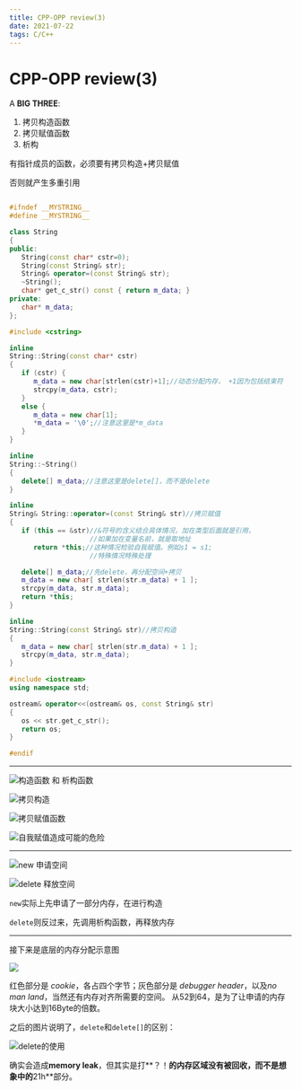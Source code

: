 ```yaml
---
title: CPP-OPP review(3)
date: 2021-07-22
tags: C/C++
---
```


# CPP-OPP review(3)

A **BIG THREE**:

1. 拷贝构造函数
2. 拷贝赋值函数
3. 析构 

有指针成员的函数，必须要有拷贝构造+拷贝赋值  

否则就产生多重引用



```C++

#ifndef __MYSTRING__
#define __MYSTRING__

class String
{
public:                                 
   String(const char* cstr=0);                     
   String(const String& str);                    
   String& operator=(const String& str);         
   ~String();                                    
   char* get_c_str() const { return m_data; }
private:
   char* m_data;
};

#include <cstring>

inline
String::String(const char* cstr)
{
   if (cstr) {
      m_data = new char[strlen(cstr)+1];//动态分配内存， +1因为包括结束符
      strcpy(m_data, cstr);
   }
   else {   
      m_data = new char[1];
      *m_data = '\0';//注意这里是*m_data
   }
}

inline
String::~String()
{
   delete[] m_data;//注意这里是delete[]，而不是delete
}

inline
String& String::operator=(const String& str)//拷贝赋值
{
   if (this == &str)//&符号的含义结合具体情况，加在类型后面就是引用，
       				//如果加在变量名前，就是取地址
      return *this;//这种情况检验自我赋值。例如s1 = s1;
    				//特殊情况特殊处理

   delete[] m_data;//先delete，再分配空间+拷贝
   m_data = new char[ strlen(str.m_data) + 1 ];
   strcpy(m_data, str.m_data);
   return *this;
}

inline
String::String(const String& str)//拷贝构造
{
   m_data = new char[ strlen(str.m_data) + 1 ];
   strcpy(m_data, str.m_data);
}

#include <iostream>
using namespace std;

ostream& operator<<(ostream& os, const String& str)
{
   os << str.get_c_str();
   return os;
}

#endif
```



------



![构造函数 和 析构函数](https://gitee.com/jasonstudyield/imagesbed/raw/master/20210723231933.png)





![拷贝构造](https://gitee.com/jasonstudyield/imagesbed/raw/master/20210723232041.png)



![拷贝赋值函数](https://gitee.com/jasonstudyield/imagesbed/raw/master/20210723232232.png)

![自我赋值造成可能的危险](https://gitee.com/jasonstudyield/imagesbed/raw/master/20210723232327.png)



------

![new 申请空间](https://gitee.com/jasonstudyield/imagesbed/raw/master/20210723232632.png)

![delete 释放空间](https://gitee.com/jasonstudyield/imagesbed/raw/master/20210723232713.png)

`new`实际上先申请了一部分内存，在进行构造

`delete`则反过来，先调用析构函数，再释放内存



--------

接下来是底层的内存分配示意图

![](https://gitee.com/jasonstudyield/imagesbed/raw/master/20210723233051.png)

红色部分是 *cookie*，各占四个字节；灰色部分是 *debugger header*，以及*no man land*，当然还有内存对齐所需要的空间。	从52到64，是为了让申请的内存块大小达到16Byte的倍数。



之后的图片说明了，`delete`和`delete[]`的区别：

![delete的使用](https://gitee.com/jasonstudyield/imagesbed/raw/master/20210723233633.png)

确实会造成**memory leak**，但其实是打**？！**的内存区域没有被回收，而不是想象中的**21h**部分。
